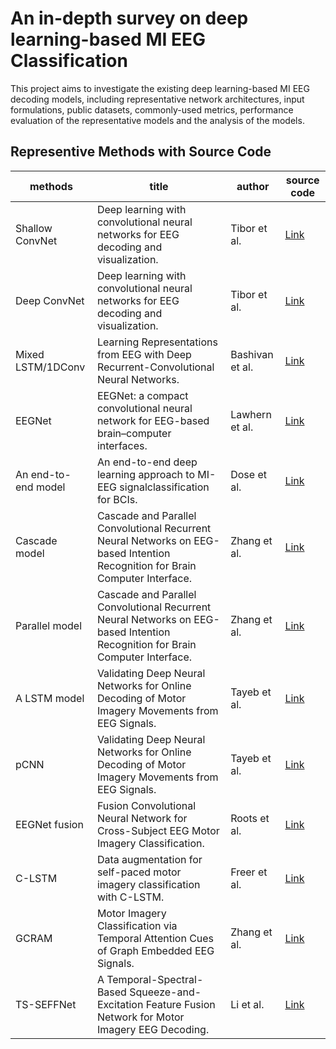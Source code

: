 # An in-depth survey on deep learning-based MI EEG Classification

This project aims to investigate the existing deep learning-based MI EEG decoding models, including representative network architectures, input formulations, public datasets, commonly-used metrics, performance evaluation of the representative models and the analysis of the models.


## Representive Methods with Source Code

| methods | title | author | source code |  
| ------ | ------ | ------ | ------ |
| Shallow ConvNet |  Deep learning with convolutional neural networks for EEG decoding and visualization. | Tibor et al. | [Link](https://github.com/braindecode/braindecode) |
| Deep ConvNet | Deep learning with convolutional neural networks for EEG decoding and visualization. | Tibor et al. | [Link](https://github.com/braindecode/braindecode) |  
| Mixed LSTM/1DConv | Learning Representations from EEG with Deep Recurrent-Convolutional Neural Networks. | Bashivan et al. | [Link](https://github.com/pbashivan/EEGLearn) | 
| EEGNet | EEGNet: a compact convolutional neural network for EEG-based brain–computer interfaces. | Lawhern et al. | [Link](https://github.com/vlawhern/arl-eegmodels) |  
| An end-to-end model | An end-to-end deep learning approach to MI-EEG signalclassification for BCIs. | Dose et al. | [Link](https://github.com/hauke-d/cnn-eeg) |
| Cascade model | Cascade and Parallel Convolutional Recurrent Neural Networks on EEG-based Intention Recognition for Brain Computer Interface. | Zhang et al. | [Link](https://github.com/dalinzhang/Cascade-Parallel) |  
| Parallel model | Cascade and Parallel Convolutional Recurrent Neural Networks on EEG-based Intention Recognition for Brain Computer Interface. | Zhang et al. | [Link](https://github.com/dalinzhang/Cascade-Parallel) |  
| A LSTM model | Validating Deep Neural Networks for Online Decoding of Motor Imagery Movements from EEG Signals. | Tayeb et al. | [Link](https://github.com/gumpy-bci/gumpy-deeplearning) |
| pCNN | Validating Deep Neural Networks for Online Decoding of Motor Imagery Movements from EEG Signals. | Tayeb et al. | [Link](https://github.com/gumpy-bci/gumpy-deeplearning) |
| EEGNet fusion | Fusion Convolutional Neural Network for Cross-Subject EEG Motor Imagery Classification. | Roots et al. | [Link](https://github.com/rootskar/EEGMotorImagery) |  
| C-LSTM | Data augmentation for self-paced motor imagery classification with C-LSTM. | Freer et al. | [Link](https://github.com/dfreer15/DeepEEGDataAugmentation) |
| GCRAM | Motor Imagery Classification via Temporal Attention Cues of Graph Embedded EEG Signals. | Zhang et al. | [Link](https://github.com/dalinzhang/GCRAM) |  
| TS-SEFFNet | A Temporal-Spectral-Based Squeeze-and-Excitation Feature Fusion Network for Motor Imagery EEG Decoding. | Li et al. | [Link](https://github.com/LianghuiGuo/TS-SEFFNet) |  

